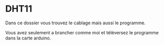 # DHT11

Dans ce dossier vous trouvez le cablage mais aussi le programme.

Vous avez seulement a brancher comme moi et téléversez le programme dans la carte arduino.
